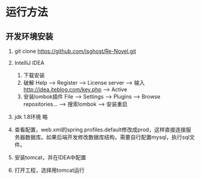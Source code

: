 # 运行方法
## 开发环境安装
1. git clone https://github.com/isghost/Re-Novel.git
2. IntelliJ IDEA
	1. 下载安装
	2. 破解 Help --> Register --> License server --> 输入 http://idea.iteblog.com/key.php --> Active
	3. 安装lombok插件 File --> Settings --> Plugins --> Browse repositories... --> 搜索lombok --> 安装重启

3. jdk 1.8环境 略
4. 查看配置，web.xml的spring.profiles.default修改成prod，这样直接连接服务器数据库。如果后端开发修改数据库结构，需要自行配置mysql，执行sql文件。
5. 安装tomcat，并在IDEA中配置
6. 打开工程，选择用tomcat运行